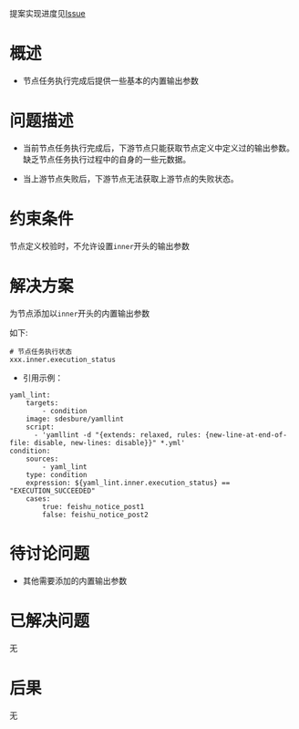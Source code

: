 提案实现进度见[Issue](https://gitee.com/jianmu-dev/jianmu-ci-server/issues/I4O4MJ)

# 概述

* 节点任务执行完成后提供一些基本的内置输出参数

# 问题描述

* 当前节点任务执行完成后，下游节点只能获取节点定义中定义过的输出参数。缺乏节点任务执行过程中的自身的一些元数据。

* 当上游节点失败后，下游节点无法获取上游节点的失败状态。

# 约束条件

节点定义校验时，不允许设置`inner`开头的输出参数

# 解决方案

为节点添加以`inner`开头的内置输出参数

如下:
```
# 节点任务执行状态
xxx.inner.execution_status

```

* 引用示例：
```
yaml_lint:
    targets:
        - condition
    image: sdesbure/yamllint
    script: 
      - 'yamllint -d "{extends: relaxed, rules: {new-line-at-end-of-file: disable, new-lines: disable}}" *.yml'
condition:
    sources:
        - yaml_lint
    type: condition
    expression: ${yaml_lint.inner.execution_status} == "EXECUTION_SUCCEEDED"
    cases:
        true: feishu_notice_post1
        false: feishu_notice_post2
```

# 待讨论问题

* 其他需要添加的内置输出参数

# 已解决问题

无

# 后果

无